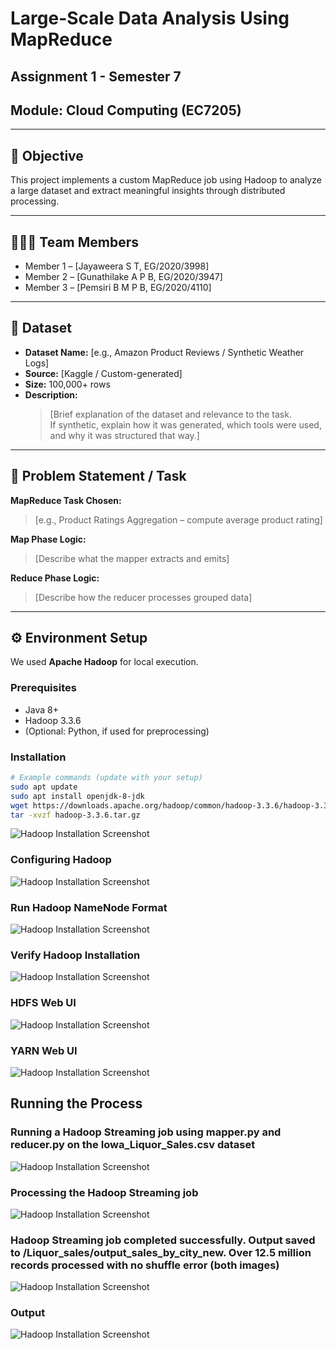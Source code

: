 # Large-Scale Data Analysis Using MapReduce

## Assignment 1 - Semester 7
## Module: Cloud Computing (EC7205)

---

## 📌 Objective

This project implements a custom MapReduce job using Hadoop to analyze a large dataset and extract meaningful insights through distributed processing.

---

## 👨‍👩‍👧 Team Members

- Member 1 – [Jayaweera S T, EG/2020/3998]  
- Member 2 – [Gunathilake A P B, EG/2020/3947]  
- Member 3 – [Pemsiri B M P B, EG/2020/4110]

---

## 📂 Dataset

- **Dataset Name:** [e.g., Amazon Product Reviews / Synthetic Weather Logs]  
- **Source:** [Kaggle / Custom-generated]  
- **Size:** 100,000+ rows  
- **Description:**  
  > [Brief explanation of the dataset and relevance to the task.  
  If synthetic, explain how it was generated, which tools were used, and why it was structured that way.]

---

## 🧠 Problem Statement / Task

**MapReduce Task Chosen:**  
> [e.g., Product Ratings Aggregation – compute average product rating]

**Map Phase Logic:**  
> [Describe what the mapper extracts and emits]

**Reduce Phase Logic:**  
> [Describe how the reducer processes grouped data]

---

## ⚙️ Environment Setup

We used **Apache Hadoop** for local execution.

### Prerequisites

- Java 8+
- Hadoop 3.3.6
- (Optional: Python, if used for preprocessing)

### Installation

```bash
# Example commands (update with your setup)
sudo apt update
sudo apt install openjdk-8-jdk
wget https://downloads.apache.org/hadoop/common/hadoop-3.3.6/hadoop-3.3.6.tar.gz
tar -xvzf hadoop-3.3.6.tar.gz
```
![Hadoop Installation Screenshot](screenshots/installation.png)

### Configuring Hadoop

![Hadoop Installation Screenshot](screenshots/config.png)

### Run Hadoop NameNode Format 

![Hadoop Installation Screenshot](screenshots/namenodeformat.png)

### Verify Hadoop Installation

![Hadoop Installation Screenshot](screenshots/workingstate.png)

### HDFS Web UI

![Hadoop Installation Screenshot](screenshots/HDFS.png)

### YARN Web UI

![Hadoop Installation Screenshot](screenshots/YARN.png)

## Running the Process

### Running a Hadoop Streaming job using mapper.py and reducer.py on the Iowa_Liquor_Sales.csv dataset 

![Hadoop Installation Screenshot](screenshots/Streamingjob.jpeg)

### Processing the Hadoop Streaming job

![Hadoop Installation Screenshot](screenshots/Streamingjob-2.jpeg)

### Hadoop Streaming job completed successfully. Output saved to /Liquor_sales/output_sales_by_city_new. Over 12.5 million records processed with no shuffle error (both images) 

![Hadoop Installation Screenshot](screenshots/Streaming-3.jpeg)

### Output

![Hadoop Installation Screenshot](screenshots/output.jpeg)
